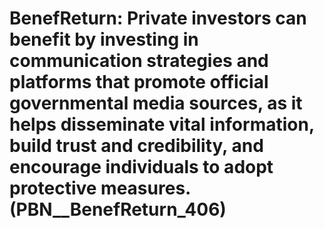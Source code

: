 # BenefReturn: __Private investors can benefit by investing in communication strategies and platforms that promote official governmental media sources, as it helps disseminate vital information, build trust and credibility, and encourage individuals to adopt protective measures.__ (PBN__BenefReturn_406)

